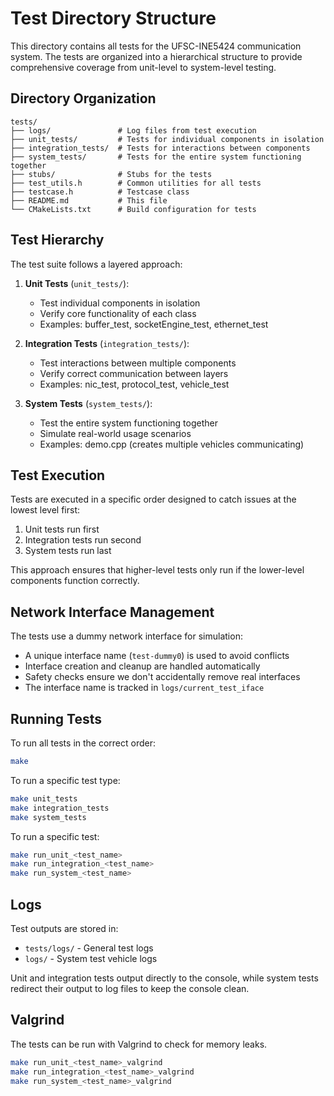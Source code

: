 # Test Directory Structure

This directory contains all tests for the UFSC-INE5424 communication system. The tests are organized into a hierarchical structure to provide comprehensive coverage from unit-level to system-level testing.

## Directory Organization

```
tests/
├── logs/               # Log files from test execution
├── unit_tests/         # Tests for individual components in isolation
├── integration_tests/  # Tests for interactions between components
├── system_tests/       # Tests for the entire system functioning together
├── stubs/              # Stubs for the tests
├── test_utils.h        # Common utilities for all tests
├── testcase.h          # Testcase class
├── README.md           # This file
└── CMakeLists.txt      # Build configuration for tests
```

## Test Hierarchy

The test suite follows a layered approach:

1. **Unit Tests** (`unit_tests/`): 
   - Test individual components in isolation
   - Verify core functionality of each class
   - Examples: buffer_test, socketEngine_test, ethernet_test

2. **Integration Tests** (`integration_tests/`):
   - Test interactions between multiple components
   - Verify correct communication between layers
   - Examples: nic_test, protocol_test, vehicle_test

3. **System Tests** (`system_tests/`):
   - Test the entire system functioning together
   - Simulate real-world usage scenarios
   - Examples: demo.cpp (creates multiple vehicles communicating)

## Test Execution

Tests are executed in a specific order designed to catch issues at the lowest level first:

1. Unit tests run first
2. Integration tests run second
3. System tests run last

This approach ensures that higher-level tests only run if the lower-level components function correctly.

## Network Interface Management

The tests use a dummy network interface for simulation:

- A unique interface name (`test-dummy0`) is used to avoid conflicts
- Interface creation and cleanup are handled automatically
- Safety checks ensure we don't accidentally remove real interfaces
- The interface name is tracked in `logs/current_test_iface`

## Running Tests

To run all tests in the correct order:
```bash
make
```

To run a specific test type:
```bash
make unit_tests
make integration_tests
make system_tests
```

To run a specific test:
```bash
make run_unit_<test_name>
make run_integration_<test_name>
make run_system_<test_name>
```

## Logs

Test outputs are stored in:
- `tests/logs/` - General test logs
- `logs/` - System test vehicle logs

Unit and integration tests output directly to the console, while system tests redirect their output to log files to keep the console clean. 

## Valgrind

The tests can be run with Valgrind to check for memory leaks.

```bash
make run_unit_<test_name>_valgrind
make run_integration_<test_name>_valgrind
make run_system_<test_name>_valgrind
```
